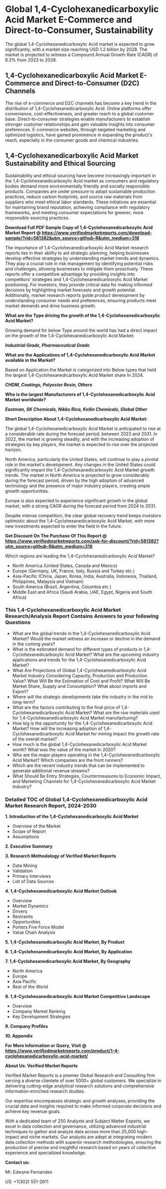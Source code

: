 <h1>Global 1,4-Cyclohexanedicarboxylic Acid Market E-Commerce and Direct-to-Consumer, Sustainability</h1><p class=""><p>The global 1,4-Cyclohexanedicarboxylic Acid market is expected to grow significantly, with a market size reaching USD 1.2 billion by 2028. The market is projected to witness a Compound Annual Growth Rate (CAGR) of 6.3% from 2023 to 2028.</p><h2>1,4-Cyclohexanedicarboxylic Acid Market E-Commerce and Direct-to-Consumer (D2C) Channels</h2><p>The rise of e-commerce and D2C channels has become a key trend in the distribution of 1,4-Cyclohexanedicarboxylic Acid. Online platforms offer convenience, cost-effectiveness, and greater reach to a global customer base. Direct-to-consumer strategies enable manufacturers to establish stronger customer relationships and gain valuable insights into consumer preferences. E-commerce websites, through targeted marketing and optimized logistics, have gained prominence in expanding the product's reach, especially in the consumer goods and chemical industries.</p><h2>1,4-Cyclohexanedicarboxylic Acid Market Sustainability and Ethical Sourcing</h2><p>Sustainability and ethical sourcing have become increasingly important in the 1,4-Cyclohexanedicarboxylic Acid market as consumers and regulatory bodies demand more environmentally friendly and socially responsible products. Companies are under pressure to adopt sustainable production practices, reduce carbon footprints, and source raw materials from suppliers who meet ethical labor standards. These initiatives are essential for maintaining brand reputation, achieving compliance with regulatory frameworks, and meeting consumer expectations for greener, more responsible sourcing practices.</p></p><p class=""><strong>Download Full PDF Sample Copy of 1,4-Cyclohexanedicarboxylic Acid Market Report @ <a href="https://www.verifiedmarketreports.com/download-sample/?rid=581382&utm_source=github-R&utm_medium=316" target="_blank">https://www.verifiedmarketreports.com/download-sample/?rid=581382&utm_source=github-R&utm_medium=316</a></strong></p><p>The importance of&nbsp;1,4-Cyclohexanedicarboxylic Acid Market research reports lies in their ability to aid strategic planning, helping businesses develop effective strategies by understanding market trends and dynamics. They play a crucial role in risk management by identifying potential risks and challenges, allowing businesses to mitigate them proactively. These reports offer a competitive advantage by providing insights into competitors' strategies and 1,4-Cyclohexanedicarboxylic Acid Market positioning. For investors, they provide critical data for making informed decisions by highlighting market forecasts and growth potential. Additionally, market research reports guide product development by understanding consumer needs and preferences, ensuring products meet market demands and drive business growth.</p><p><strong>What are the&nbsp;Type driving the growth of the 1,4-Cyclohexanedicarboxylic Acid Market?</strong></p><p id="" class="">Growing demand for below Type around the world has had a direct impact on the growth of the 1,4-Cyclohexanedicarboxylic Acid Market:</p><p class=""><em><strong>Industrial Grade, Pharmaceutical Grade</strong></em></p><p class=""><strong>What are the&nbsp;Applications&nbsp;of 1,4-Cyclohexanedicarboxylic Acid Market available in the Market?</strong></p><p id="" class="">Based on Application the Market is categorized into Below types that held the largest 1,4-Cyclohexanedicarboxylic Acid Market share In 2024.</p><p class=""><em><strong>CHDM, Coatings, Polyester Resin, Others</strong></em></p><p class=""><strong>Who is the largest Manufacturers of 1,4-Cyclohexanedicarboxylic Acid Market worldwide?</strong></p><p><em><strong>Eastman, SK Chemicals, Nikko Rica, Kellin Chemicals, Global Other</strong></em></p><p id="" class=""><strong>Short Description About 1,4-Cyclohexanedicarboxylic Acid Market:</strong></p><p>The global 1,4-Cyclohexanedicarboxylic Acid Market is anticipated to rise at a considerable rate during the forecast period, between 2023 and 2031. In 2022, the market is growing steadily, and with the increasing adoption of strategies by key players, the market is expected to rise over the projected horizon.</p><p>North America, particularly the United States, will continue to play a pivotal role in the market's development. Any changes in the United States could significantly impact the 1,4-Cyclohexanedicarboxylic Acid Market growth trends. The market in North America is projected to grow considerably during the forecast period, driven by the high adoption of advanced technology and the presence of major industry players, creating ample growth opportunities.</p><p>Europe is also expected to experience significant growth in the global market, with a strong CAGR during the forecast period from 2024 to 2031.</p><p>Despite intense competition, the clear global recovery trend keeps investors optimistic about the 1,4-Cyclohexanedicarboxylic Acid Market, with more new investments expected to enter the field in the future.</p><p id="" class=""><strong>Get Discount On The Purchase Of This Report @ <a href="https://www.verifiedmarketreports.com/ask-for-discount/?rid=581382?utm_source=github-R&utm_medium=316" target="_blank">https://www.verifiedmarketreports.com/ask-for-discount/?rid=581382?utm_source=github-R&utm_medium=316</a></strong></p><p class="">Which regions are leading the 1,4-Cyclohexanedicarboxylic Acid Market?</p><ul><li>North America (United States, Canada and Mexico)</li><li>Europe (Germany, UK, France, Italy, Russia and Turkey etc.)</li><li>Asia-Pacific (China, Japan, Korea, India, Australia, Indonesia, Thailand, Philippines, Malaysia and Vietnam)</li><li>South America (Brazil, Argentina, Columbia etc.)</li><li>Middle East and Africa (Saudi Arabia, UAE, Egypt, Nigeria and South Africa)</li></ul><h3 id="" class="">This 1,4-Cyclohexanedicarboxylic Acid Market Research/Analysis Report Contains Answers to your following Questions</h3><ul><li>What are the global trends in the 1,4-Cyclohexanedicarboxylic Acid Market? Would the market witness an increase or decline in the demand in the coming years?</li><li>What is the estimated demand for different types of products in 1,4-Cyclohexanedicarboxylic Acid Market? What are the upcoming industry applications and trends for the 1,4-Cyclohexanedicarboxylic Acid Market?</li><li>What Are Projections of Global 1,4-Cyclohexanedicarboxylic Acid Market Industry Considering Capacity, Production and Production Value? What Will Be the Estimation of Cost and Profit? What Will Be Market Share, Supply and Consumption? What about imports and Export?</li><li>Where will the strategic developments take the industry in the mid to long-term?</li><li>What are the factors contributing to the final price of 1,4-Cyclohexanedicarboxylic Acid Market? What are the raw materials used for 1,4-Cyclohexanedicarboxylic Acid Market manufacturing?</li><li>How big is the opportunity for the 1,4-Cyclohexanedicarboxylic Acid Market? How will the increasing adoption of 1,4-Cyclohexanedicarboxylic Acid Market for mining impact the growth rate of the overall market?</li><li>How much is the global 1,4-Cyclohexanedicarboxylic Acid Market worth? What was the value of the market In 2020?</li><li>Who are the major players operating in the 1,4-Cyclohexanedicarboxylic Acid Market? Which companies are the front runners?</li><li>Which are the recent industry trends that can be implemented to generate additional revenue streams?</li><li>What Should Be Entry Strategies, Countermeasures to Economic Impact, and Marketing Channels for 1,4-Cyclohexanedicarboxylic Acid Market Industry?</li></ul><h3 id="" class="">Detailed TOC of Global 1,4-Cyclohexanedicarboxylic Acid Market Research Report, 2024-2030</h3><p id="" class=""><strong>1. Introduction of the 1,4-Cyclohexanedicarboxylic Acid Market</strong></p><ul><li>Overview of the Market</li><li>Scope of Report</li><li>Assumptions</li></ul><p id="" class=""><strong>2. Executive Summary</strong></p><p id="" class=""><strong>3. Research Methodology of Verified Market Reports</strong></p><ul><li>Data Mining</li><li>Validation</li><li>Primary Interviews</li><li>List of Data Sources</li></ul><p id="" class=""><strong>4. 1,4-Cyclohexanedicarboxylic Acid Market Outlook</strong></p><ul><li>Overview</li><li>Market Dynamics</li><li>Drivers</li><li>Restraints</li><li>Opportunities</li><li>Porters Five Force Model</li><li>Value Chain Analysis</li></ul><p id="" class=""><strong>5. 1,4-Cyclohexanedicarboxylic Acid Market, By Product</strong></p><p id="" class=""><strong>6. 1,4-Cyclohexanedicarboxylic Acid Market, By Application</strong></p><p id="" class=""><strong>7. 1,4-Cyclohexanedicarboxylic Acid Market, By Geography</strong></p><ul><li>North America</li><li>Europe</li><li>Asia Pacific</li><li>Rest of the World</li></ul><p id="" class=""><strong>8. 1,4-Cyclohexanedicarboxylic Acid Market Competitive Landscape</strong></p><ul><li>Overview</li><li>Company Market Ranking</li><li>Key Development Strategies</li></ul><p id="" class=""><strong>9. Company Profiles</strong></p><p id="" class=""><strong>10. Appendix</strong></p><p id="" class=""><strong>For More Information or Query, Visit @ <a href="https://www.verifiedmarketreports.com/product/1-4-cyclohexanedicarboxylic-acid-market/" target="_blank">https://www.verifiedmarketreports.com/product/1-4-cyclohexanedicarboxylic-acid-market/</a></strong></p><p id="" class=""><strong>About Us: Verified Market Reports</strong></p><p id="" class="">Verified Market Reports is a premier Global Research and Consulting firm serving a diverse clientele of over 5000+ global customers. We specialize in delivering cutting-edge analytical research solutions and comprehensive information-enriched research studies.</p><p id="" class="">Our expertise encompasses strategic and growth analyses, providing the crucial data and insights required to make informed corporate decisions and achieve key revenue goals.</p><p id="" class="">With a dedicated team of 250 Analysts and Subject Matter Experts, we excel in data collection and governance, utilizing advanced industrial techniques to gather and analyze data across more than 25,000 high-impact and niche markets. Our analysts are adept at integrating modern data collection methods with superior research methodologies, ensuring the production of precise and insightful research based on years of collective experience and specialized knowledge.</p><p id="" class=""><strong>Contact us:</strong></p><p id="" class="">Mr. Edwyne Fernandes</p><p id="" class="">US: +1(302) 551-2611</p>